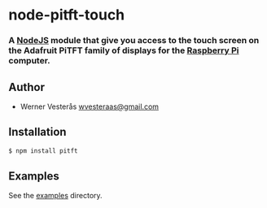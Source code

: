 node-pitft-touch
================

### A [NodeJS](http://nodejs.org) module that give you access to the touch screen on the Adafruit PiTFT family of displays for the [Raspberry Pi](http://www.raspberrypi.org) computer.

## Author
  - Werner Vesterås <wvesteraas@gmail.com>

## Installation

```bash
$ npm install pitft
```

## Examples

See the [examples](https://github.com/vesteraas/node-pitft/tree/master/examples) directory.
